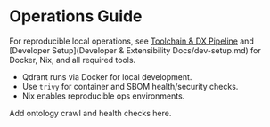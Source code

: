 # Operations Guide

For reproducible local operations, see [Toolchain & DX Pipeline](toolchain.md) and [Developer Setup](Developer & Extensibility Docs/dev-setup.md) for Docker, Nix, and all required tools.

- Qdrant runs via Docker for local development.
- Use `trivy` for container and SBOM health/security checks.
- Nix enables reproducible ops environments.

Add ontology crawl and health checks here.
